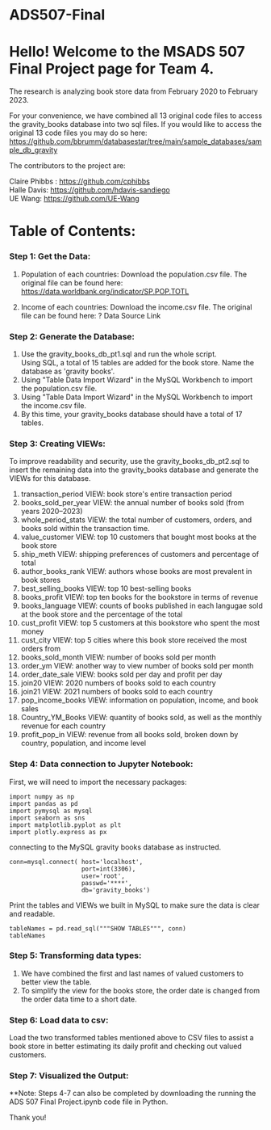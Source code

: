 # ADS507-Final

# Hello! Welcome to the MSADS 507 Final Project page for Team 4.

The research is analyzing book store data from February 2020 to February 2023. 

For your convenience, we have combined all 13 original code files to access the gravity_books database into two sql files. If you would like to access the original 13 code files you may do so here: https://github.com/bbrumm/databasestar/tree/main/sample_databases/sample_db_gravity 

The contributors to the project are: 

Claire Phibbs : https://github.com/cphibbs \
Halle Davis: https://github.com/hdavis-sandiego \
UE Wang: https://github.com/UE-Wang 

# Table of Contents:
### Step 1: Get the Data:

1. Population of each countries: Download the population.csv file. The original file can be found here: https://data.worldbank.org/indicator/SP.POP.TOTL

2. Income of each countries: Download the income.csv file. The original file can be found here: ? Data Source Link

### Step 2: Generate the Database:

1. Use the gravity_books_db_pt1.sql and run the whole script.\
Using SQL, a total of 15 tables are added for the book store. Name the database as 'gravity books'. 
2. Using "Table Data Import Wizard" in the MySQL Workbench to import the population.csv file. 
3. Using "Table Data Import Wizard" in the MySQL Workbench to import the income.csv file. 
4. By this time, your gravity_books database should have a total of 17 tables.

### Step 3: Creating VIEWs:
To improve readability and security, use the gravity_books_db_pt2.sql to insert the remaining data into the gravity_books database and generate the VIEWs for this database.

1. transaction_period VIEW: book store's entire transaction period
2. books_sold_per_year VIEW: the annual number of books sold (from years 2020–2023)
3. whole_period_stats VIEW: the total number of customers, orders, and books sold within the transaction time.
4. value_customer VIEW: top 10 customers that bought most books at the book store
5. ship_meth VIEW: shipping preferences of customers and percentage of total
6. author_books_rank VIEW: authors whose books are most prevalent in book stores
7. best_selling_books VIEW: top 10 best-selling books
8. books_profit VIEW: top ten books for the bookstore in terms of revenue
9. books_language VIEW: counts of books published in each langugae sold at the book store and the percentage of the total 
10. cust_profit VIEW: top 5 customers at this bookstore who spent the most money
11. cust_city VIEW: top 5 cities where this book store received the most orders from
12. books_sold_month VIEW: number of books sold per month
13. order_ym VIEW: another way to view number of books sold per month
14. order_date_sale VIEW: books sold per day and profit per day
15. join20 VIEW: 2020 numbers of books sold to each country
16. join21 VIEW: 2021 numbers of books sold to each country
17. pop_income_books VIEW: information on population, income, and book sales
18. Country_YM_Books VIEW: quantity of books sold, as well as the monthly revenue for each country
19. profit_pop_in VIEW: revenue from all books sold, broken down by country, population, and income level

### Step 4: Data connection to Jupyter Notebook:

First, we will need to import the necessary packages:

```
import numpy as np
import pandas as pd
import pymysql as mysql
import seaborn as sns
import matplotlib.pyplot as plt 
import plotly.express as px
```

connecting to the MySQL gravity books database as instructed.
```
conn=mysql.connect( host='localhost',
                    port=int(3306),
                    user='root',
                    passwd='****',
                    db='gravity_books')
```

Print the tables and VIEWs we built in MySQL to make sure the data is clear and readable.
```
tableNames = pd.read_sql("""SHOW TABLES""", conn) 
tableNames
```

### Step 5: Transforming data types:

1. We have combined the first and last names of valued customers to better view the table.
2. To simplify the view for the books store, the order date is changed from the order data time to a short date.

### Step 6: Load data to csv:

Load the two transformed tables mentioned above to CSV files to assist a book store in better estimating its daily profit and checking out valued customers.

### Step 7: Visualized the Output:

**Note: Steps 4-7 can also be completed by downloading the running the ADS 507 Final Project.ipynb code file in Python.






























Thank you! 
